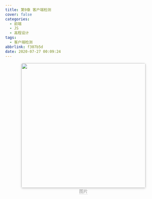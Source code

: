 ```yaml
---
title: 第9章 客户端检测
cover: false
categories:
  - 前端
  - JS
  - 高程设计
tags:
  - 客户端检测
abbrlink: f307b5d
date: 2020-07-27 00:09:24
---
```



<center>
    <img style="border-radius: 0.3125em;
    box-shadow: 0 2px 4px 0 rgba(34,36,38,.12),0 2px 10px 0 rgba(34,36,38,.08);display:inline;margin:0" 
    src="" width=400 />
    <br>
    <div style="color:orange; border-bottom: 1px solid #d9d9d9;
    display: inline-block;
    color: #999;">图片</div>
</center>